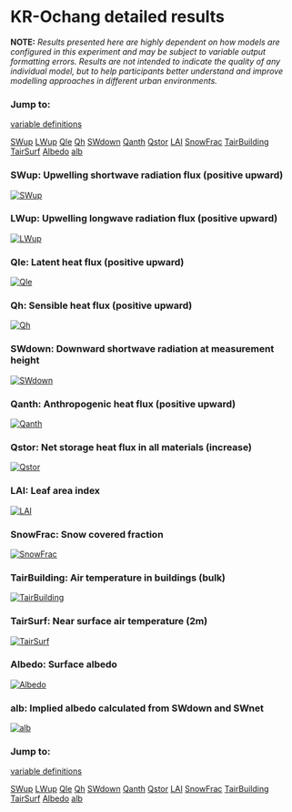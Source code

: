 # KR-Ochang detailed results

**NOTE:** *Results presented here are highly dependent on how models are configured in this experiment and may be subject to variable output formatting errors. Results are not intended to indicate the quality of any individual model, but to help participants better understand and improve modelling approaches in different urban environments.*

### Jump to:
[variable definitions](../modelattrs/variable_definitions.md)

[SWup](#swup)
[LWup](#lwup)
[Qle](#qle)
[Qh](#qh)
[SWdown](#swdown)
[Qanth](#qanth)
[Qstor](#qstor)
[LAI](#lai)
[SnowFrac](#snowfrac)
[TairBuilding](#tairbuilding)
[TairSurf](#tairsurf)
[Albedo](#albedo)
[alb](#alb)

### <a name="swup"></a>SWup: Upwelling shortwave radiation flux (positive upward)
[![SWup](KR-Ochang_detailed_SWup.png)](KR-Ochang_detailed_SWup.png)

### <a name="lwup"></a>LWup: Upwelling longwave radiation flux (positive upward)
[![LWup](KR-Ochang_detailed_LWup.png)](KR-Ochang_detailed_LWup.png)

### <a name="qle"></a>Qle: Latent heat flux (positive upward)
[![Qle](KR-Ochang_detailed_Qle.png)](KR-Ochang_detailed_Qle.png)

### <a name="qh"></a>Qh: Sensible heat flux (positive upward)
[![Qh](KR-Ochang_detailed_Qh.png)](KR-Ochang_detailed_Qh.png)

### <a name="swdown"></a>SWdown: Downward shortwave radiation at measurement height
[![SWdown](KR-Ochang_detailed_SWdown.png)](KR-Ochang_detailed_SWdown.png)

### <a name="qanth"></a>Qanth: Anthropogenic heat flux (positive upward)
[![Qanth](KR-Ochang_detailed_Qanth.png)](KR-Ochang_detailed_Qanth.png)

### <a name="qstor"></a>Qstor: Net storage heat flux in all materials (increase)
[![Qstor](KR-Ochang_detailed_Qstor.png)](KR-Ochang_detailed_Qstor.png)

### <a name="lai"></a>LAI: Leaf area index
[![LAI](KR-Ochang_detailed_LAI.png)](KR-Ochang_detailed_LAI.png)

### <a name="snowfrac"></a>SnowFrac: Snow covered fraction
[![SnowFrac](KR-Ochang_detailed_SnowFrac.png)](KR-Ochang_detailed_SnowFrac.png)

### <a name="tairbuilding"></a>TairBuilding: Air temperature in buildings (bulk)
[![TairBuilding](KR-Ochang_detailed_TairBuilding.png)](KR-Ochang_detailed_TairBuilding.png)

### <a name="tairsurf"></a>TairSurf: Near surface air temperature (2m)
[![TairSurf](KR-Ochang_detailed_TairSurf.png)](KR-Ochang_detailed_TairSurf.png)

### <a name="albedo"></a>Albedo: Surface albedo
[![Albedo](KR-Ochang_detailed_Albedo.png)](KR-Ochang_detailed_Albedo.png)

### <a name="alb"></a>alb: Implied albedo calculated from SWdown and SWnet
[![alb](KR-Ochang_detailed_alb.png)](KR-Ochang_detailed_alb.png)


### Jump to:
[variable definitions](../modelattrs/variable_definitions.md)

[SWup](#swup)
[LWup](#lwup)
[Qle](#qle)
[Qh](#qh)
[SWdown](#swdown)
[Qanth](#qanth)
[Qstor](#qstor)
[LAI](#lai)
[SnowFrac](#snowfrac)
[TairBuilding](#tairbuilding)
[TairSurf](#tairsurf)
[Albedo](#albedo)
[alb](#alb)


